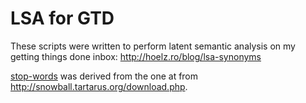 # LSA for GTD

These scripts were written to perform latent semantic analysis on my getting things done inbox: http://hoelz.ro/blog/lsa-synonyms

[stop-words](https://github.com/hoelzro/language-of-the-month/blob/master/January-2016/stop-words) was
derived from the one at from http://snowball.tartarus.org/download.php.
